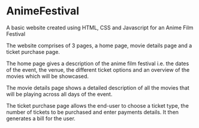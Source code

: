 # AnimeFestival
A basic website created using HTML, CSS and Javascript for an Anime Film Festival


The website comprises of 3 pages, a home page, movie details page and a ticket purchase page.

The home page gives a description of the anime film festival i.e. the dates of the event, the venue, the different ticket options and an overview of the movies which will be showcased.

The movie details page shows a detailed description of all the movies that will be playing across all days of the event.

The ticket purchase page allows the end-user to choose a ticket type, the number of tickets to be purchased and enter payments details. It then generates a bill for the user.
